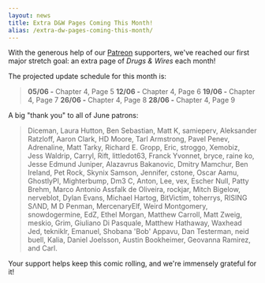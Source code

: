 ```yaml
---
layout: news
title: Extra D&W Pages Coming This Month!
alias: /extra-dw-pages-coming-this-month/
---
```


With the generous help of our [Patreon](https://www.patreon.com/drugsandwires) supporters, we've reached our first major stretch goal: an extra page of _Drugs &amp; Wires_ each month!

The projected update schedule for this month is:

> **05/06 -** Chapter 4, Page 5
> **12/06 -** Chapter 4, Page 6
> **19/06 -** Chapter 4, Page 7
> **26/06 -** Chapter 4, Page 8
> **28/06 -** Chapter 4, Page 9

A big "thank you" to all of June patrons:

> Diceman, Laura Hutton, Ben Sebastian, Matt K, samieperv, Aleksander Ratzloff, Aaron Clark, HD Moore, Tarl Armstrong, Pavel Penev, Adrenaline, Matt Tarky, Richard E. Gropp, Eric, stroggo, Xemobiz, Jess Waldrip, Carryl, Rift, littledot63, Franck Yvonnet, bryce, raine ko, Jesse Edmund Juniper, Alazavrus Bakanovic, Dmitry Mamchur, Ben Ireland, Pet Rock, Skynix Samson, Jennifer, cstone, Oscar Aamu, GhostlyPI, Mighterbump, Dm3 C, Anton, Lee, vex, Escher Null, Patty Brehm, Marco Antonio Assfalk de Oliveira, rockjar, Mitch Bigelow, nerveblot, Dylan Evans, Michael Hartog, BitVictim, toherrys, RISING SΛND, M D Penman, MercenaryElf, Weird Montgomery, snowdogermine, EdZ, Ethel Morgan, Matthew Carroll, Matt Zweig, meskio, Grim, Giuliano Di Pasquale, Matthew Hathaway, Waxhead Jed, tekniklr, Emanuel, Shobana 'Bob' Appavu, Dan Testerman, neid buell, Kalia, Daniel Joelsson, Austin Bookheimer, Geovanna Ramirez, and Carl.

Your support helps keep this comic rolling, and we're immensely grateful for it!
